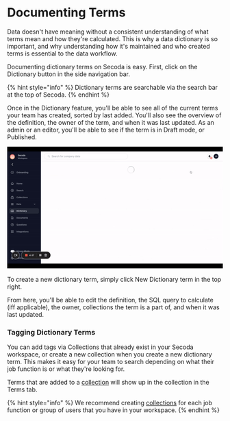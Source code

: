 # Documenting Terms

Data doesn't have meaning without a consistent understanding of what terms mean and how they're calculated. This is why a data dictionary is so important, and why understanding how it's maintained and who created terms is essential to the data workflow.&#x20;

Documenting dictionary terms on Secoda is easy. First, click on the Dictionary button in the side navigation bar.&#x20;

{% hint style="info" %}
Dictionary terms are searchable via the search bar at the top of Secoda.
{% endhint %}

Once in the Dictionary feature, you'll be able to see all of the current terms your team has created, sorted by last added. You'll also see the overview of the definition, the owner of the term, and when it was last updated. As an admin or an editor, you'll be able to see if the term is in Draft mode, or Published.&#x20;

![](<../../.gitbook/assets/ezgif.com-gif-maker (3) (2).gif>)

To create a new dictionary term, simply click New Dictionary term in the top right.&#x20;

From here, you'll be able to edit the definition, the SQL query to calculate (iff applicable), the owner, collections the term is a part of, and when it was last updated.&#x20;

### Tagging Dictionary Terms

You can add tags via Collections that already exist in your Secoda workspace, or create a new collection when you create a new dictionary term. This makes it easy for your team to search depending on what their job function is or what they're looking for.&#x20;

Terms that are added to a [collection](../collections/) will show up in the collection in the Terms tab. &#x20;

{% hint style="info" %}
We recommend creating [collections](../collections/) for each job function or group of users that you have in your workspace.&#x20;
{% endhint %}
